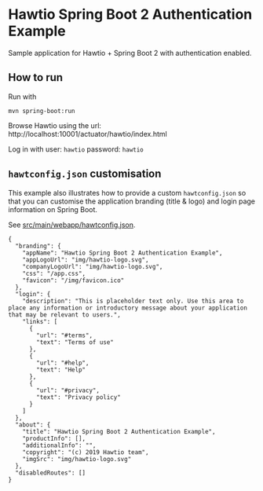 # Hawtio Spring Boot 2 Authentication Example

Sample application for Hawtio + Spring Boot 2 with authentication enabled.

## How to run

Run with

    mvn spring-boot:run

Browse Hawtio using the url: http://localhost:10001/actuator/hawtio/index.html

Log in with user: `hawtio` password: `hawtio`

## `hawtconfig.json` customisation

This example also illustrates how to provide a custom `hawtconfig.json` so that you can customise the application branding (title & logo) and login page information on Spring Boot.

See [src/main/webapp/hawtconfig.json](src/main/webapp/hawtconfig.json).

```
{
  "branding": {
    "appName": "Hawtio Spring Boot 2 Authentication Example",
    "appLogoUrl": "img/hawtio-logo.svg",
    "companyLogoUrl": "img/hawtio-logo.svg",
    "css": "/app.css",
    "favicon": "/img/favicon.ico"
  },
  "login": {
    "description": "This is placeholder text only. Use this area to place any information or introductory message about your application that may be relevant to users.",
    "links": [
      {
        "url": "#terms",
        "text": "Terms of use"
      },
      {
        "url": "#help",
        "text": "Help"
      },
      {
        "url": "#privacy",
        "text": "Privacy policy"
      }
    ]
  },
  "about": {
    "title": "Hawtio Spring Boot 2 Authentication Example",
    "productInfo": [],
    "additionalInfo": "",
    "copyright": "(c) 2019 Hawtio team",
    "imgSrc": "img/hawtio-logo.svg"
  },
  "disabledRoutes": []
}
```
